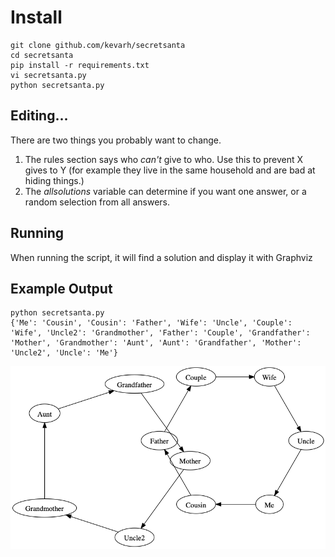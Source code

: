 # Install

```
git clone github.com/kevarh/secretsanta
cd secretsanta
pip install -r requirements.txt
vi secretsanta.py
python secretsanta.py
```

## Editing...

There are two things you probably want to change.

1. The rules section says who _can't_ give to who. Use this to prevent X gives to Y (for example they live in the same household and are bad at hiding things.)
2. The _allsolutions_ variable can determine if you want one answer, or a random selection from all answers.


## Running

When running the script, it will find a solution and display it with Graphviz

## Example Output

```
python secretsanta.py
{'Me': 'Cousin', 'Cousin': 'Father', 'Wife': 'Uncle', 'Couple': 'Wife', 'Uncle2': 'Grandmother', 'Father': 'Couple', 'Grandfather': 'Mother', 'Grandmother': 'Aunt', 'Aunt': 'Grandfather', 'Mother': 'Uncle2', 'Uncle': 'Me'}
```

![Example Output](secret-santa.gv.png)
